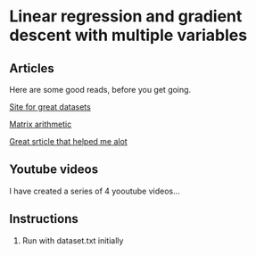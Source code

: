 # Linear regression and gradient descent with multiple variables

## Articles

Here are some good reads, before you get going.

[Site for great datasets](https://lionbridge.ai/datasets/10-open-datasets-for-linear-regression/)

[Matrix arithmetic](http://www.philender.com/courses/multivariate/notes/matoctave.html)

[Great srticle that helped me alot](https://www.codeproject.com/Articles/879043/Implementing-Gradient-Descent-to-Solve-a-Linear-Re)

## Youtube videos

I have created a series of 4 yooutube videos...

## Instructions

1. Run with dataset.txt initially
